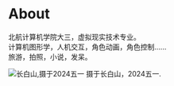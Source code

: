 # About
北航计算机学院大三，虚拟现实技术专业。  
计算机图形学，人机交互，角色动画，角色控制......  
旅游，拍照，小说，发呆。  

![长白山,摄于2024五一](../../assets/images/changbai_mount.jpg)
摄于长白山，2024五一.
<!-- # About
This is the demo site for [Fuwari](https://github.com/saicaca/fuwari).

::github{repo="saicaca/fuwari"}

> ### Sources of images used in this site
> - [Unsplash](https://unsplash.com/)
> - [星と少女](https://www.pixiv.net/artworks/108916539) by [Stella](https://www.pixiv.net/users/93273965)
> - [Rabbit - v1.4 Showcase](https://civitai.com/posts/586908) by [Rabbit_YourMajesty](https://civitai.com/user/Rabbit_YourMajesty) -->
